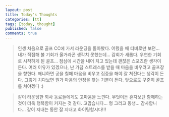 ```yaml
---
layout: post
title: Today's Thoughts
categories: [tt]
tags: [today, thought]
published: false
comments: true
---
```


> 인생 처음으로 골프 CC에 가서 라운딩을 돌아봤다.
> 어렸을 때 티비로만 보던... 내가 직접해 볼 기회가 올거라곤 생각치 못했는데...
> 감회가 새롭다. 
> 우연한 기회로 시작하게 된 골프...
> 점심에 시간을 내어 치고 있는데 괜찮은 스포츠란 생각이 든다.
> 여러 이유가 있겠으나, 난 가끔 스트레스를 받을 때 마음을 비우려고 골프장을 향한다.
> 왜냐하면 공을 칠때 마음을 비우고 집중을 해야 잘 쳐진다는 생각이 든다.
> 그렇게 치다보면 뭔가 마음의 안정을 찾는 기분이 든다.
> 앞으로도 꾸준히 골프를 쳐야겠다 :)

> 같이 라운딩한 회사 동료들에게도 고마움을 느낀다.
> 무엇이든 혼자보단 함께하는 것이 더욱 행복함이 커지는 것 같다.
> 고맙습니다... 형 그리고 동생... 감사합니다...
> 같이 지내는 동안 잘 지내고 화이팅합시다!!!
